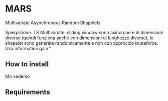 # MARS
Multivariate Asynchronous Random Shapelets

Spiegazione. TS Multivariate, sliding window sono asincrone e di dimensioni diverse (quindi funziona anche con dimensioni di lunghezze diverse), le shapelet sono generate randomicamente e non con approccio bruteforce. Usa information gain."

## How to install
Mo vedemo

## Requirements
